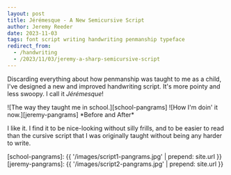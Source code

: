 ```yaml
---
layout: post
title: Jérémesque - A New Semicursive Script
author: Jeremy Reeder
date: 2023-11-03
tags: font script writing handwriting penmanship typeface
redirect_from:
  - /handwriting
  - /2023/11/03/jeremy-a-sharp-semicursive-script
---
```


Discarding everything about how penmanship was taught to me as a child, I've
designed a new and improved handwriting script. It's more pointy and less
swoopy. I call it *Jérémesque*!

<div class="gallery" markdown="1">
![The way they taught me in school.][school-pangrams]
![How I'm doin' it now.][jeremy-pangrams]
*Before and After*
</div>

I like it. I find it to be nice-looking without silly frills, and to be easier
to read than the cursive script that I was originally taught without being any
harder to write.

[school-pangrams]: {{ '/images/script1-pangrams.jpg' | prepend: site.url }}
[jeremy-pangrams]: {{ '/images/script2-pangrams.jpg' | prepend: site.url }}
